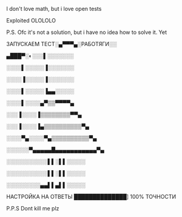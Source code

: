 I don't love math, but i love open tests

Exploited OLOLOLO

P.S. Ofc it's not a solution, but i have no idea how to solve it. Yet


ЗАПУСКАЕМ 
ТЕСТ░▄▀▀▀▄░РАБОТЯГИ░░

▄███▀░◐░░░▌░░░░░░░

░░░░▌░░░░░▐░░░░░░░

░░░░▐░░░░░▐░░░░░░░

░░░░▌░░░░░▐▄▄░░░░░

░░░░▌░░░░▄▀▒▒▀▀▀▀▄

░░░▐░░░░▐▒▒▒▒▒▒▒▒▀▀▄

░░░▐░░░░▐▄▒▒▒▒▒▒▒▒▒▒▀▄

░░░░▀▄░░░░▀▄▒▒▒▒▒▒▒▒▒▒▀▄

░░░░░░▀▄▄▄▄▄█▄▄▄▄▄▄▄▄▄▄▄▀▄

░░░░░░░░░░░▌▌░▌▌░░░░░

░░░░░░░░░░░▌▌░▌▌░░░░░

░░░░░░░░░▄▄▌▌▄▌▌░░░░░

НАСТРОЙКА НА ОТВЕТЫ ██████████████] 100% ТОЧНОСТИ

P.P.S Dont kill me plz
